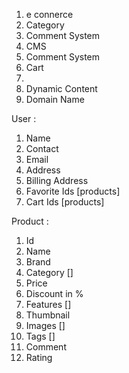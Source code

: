 1. e connerce
2. Category
3. Comment System
4. CMS
5. Comment System
6. Cart
7. 
8. Dynamic Content
4. Domain Name


User :
1. Name
2. Contact
3. Email
4. Address
5. Billing Address
6. Favorite Ids [products]
7. Cart Ids [products]

Product :
1. Id
2. Name
3. Brand
4. Category []
5. Price
6. Discount in %
7. Features []
8. Thumbnail
9. Images []
10. Tags []
11. Comment
12. Rating
